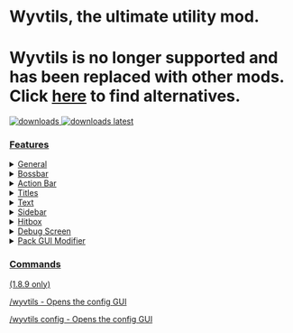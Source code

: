 # Wyvtils, the ultimate utility mod.

 
 
# Wyvtils is no longer supported and has been replaced with other mods. Click [here](https://woverflow.cc/wyvtils) to find alternatives.

  <a href="https://github.com/Wyvest/Wyvtils/releases" target="_blank">
<img alt="downloads" src="https://img.shields.io/github/downloads/Wyvest/Wyvtils/total?color=F5C400&style=for-the-badge" /> <img alt="downloads latest" src="https://img.shields.io/github/downloads-pre/Wyvest/Wyvtils/latest/total?color=F5C400&style=for-the-badge" />


### Features
<details>
  <summary>General</summary>
  
# General
- **Reverse Inventory Scrolling** - Reverse the direction of which the inventory scrolls to when scrolling on your mouse.
- **Hide Locraw Messages** - Hide locraw messages in chat (e.g {"server": "something"}).
- **Item Physics** - Make dropped items have physics.
- **Disable Text Shadow** - Disable the shadow on text rendering. Can boost performance. (1.17 only)
- **Render Own Nametag** - Render your own nametag in third person. (1.17 only)
- **Remove Nametag Background** - Remove the background of nametags. (1.17 only)
- **Nametag Text Shadow** - Render a text shadow with the nametag text. (1.17 only)
</details>

<details>
  <summary>Bossbar</summary>
  
# Bossbar
- **Bossbar Customization**
- **Toggle Bossbar**
- **Toggle Text**
- **Toggle Shadow**
- **Toggle Bar**
- **Bossbar Scale**
</details>
  
<details>
  <summary>Action Bar</summary>
  
# Action Bar
- **Action Bar Customization**
- **Toggle Action Bar**
- **Action Bar Shadow**
- **Action Bar Background**
- **Action Bar Round Background**
- **Rounded Background Radius**
- **Background Padding Amount**
- **Background Color**
- **Action Bar Position**
</details>
  
<details>
  <summary>Titles</summary>
  
# Titles
- **Toggle Title**
- **Title Scale Percentage**
- **Subtitle Scale Percentage**
- **Toggle Title Shadow**
</details>
  
<details>
  <summary>Text</summary>
  
# Text
- **Highlight Name** - Highlight your name. (1.8 only)
- **Text Color** - Change the text color for the highlight. (1.8 only)
</details>
  
<details>
  <summary>Sidebar</summary>
  
# Sidebar
- **Toggle Sidebar**
- **Toggle Sidebar Text Shadow**
- **Toggle Score Points**
- **Toggle Background**
- **Sidebar Background Color**
- **Sidebar Position**
- **Sidebar Scale**
</details>
  
<details>
  <summary>Hitbox</summary>
  
# Hitbox
- **Toggle Hitbox**
- **Accurate Hitbox** - In vanilla, hitboxes are a bit smaller compared to their actual size. When this is on, it make the hitboxes accurate.
- **Toggle Player Hitboxes**
- **Toggle Passive Hitboxes**
- **Toggle Monster Hitboxes**
- **Toggle Armorstand Hitboxes**
- **Toggle Fireball Hitboxes**
- **Toggle Minecart Hitboxes**
- **Toggle Wither Skull Hitboxes**
- **Toggle Item Hitboxes**
- **Toggle Firework Hitboxes**
- **Toggle XP Orb Hitboxes**
- **Toggle Projectile Hitboxes**
- **Hitbox Width**
- **Force Hitboxes** - Force the rendering of hitbox of entities.
- **Disable for Self** - Don't render the hitbox if the player's hitbox is you.
- **Toggle Hitbox Box**
- **Hitbox Color**
- **Hitbox Color (within crosshair)**
- **Toggle Hitbox Chroma**
- **Toggle Line Hitbox**
- **Hitbox Line Color**
- **Toggle Hitbox Line Chroma**
- **Toggle Hitbox Line of Sight**
- **Line of Sight Color**
- **Toggle Hitbox Line of Sight Chroma**
</details>
  
<details>
  <summary>Debug Screen</summary>
  
# Debug Screen
- **Debug HUD Color** (1.17 only)
- **Debug HUD Shadow** (1.17 only)
</details>
  
<details>
  <summary>Pack GUI Modifier</summary>
  
# Pack GUI Modifier
- **Remove Pack GUI Background**
- **Hide Incompatible Packs**
- **Reverse Packs**
- **Real-Time Pack Updating** (force enabled, 1.8 only as it's already implemented in 1.17)
- **Resource Pack Searching** (force enabled)
</details>
  
  
### Commands
(1.8.9 only)
  
/wyvtils - Opens the config GUI
  
/wyvtils config - Opens the config GUI
